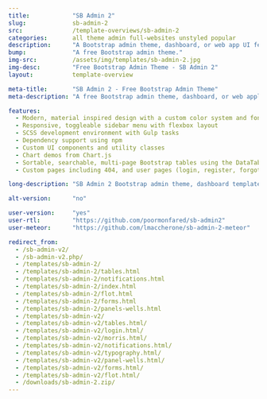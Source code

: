 ```yaml
---
title:            "SB Admin 2"
slug:             sb-admin-2
src:              /template-overviews/sb-admin-2
categories:       all theme admin full-websites unstyled popular
description:      "A Bootstrap admin theme, dashboard, or web app UI featuring powerful jQuery plugins for extended functionality."
bump:             "A free Bootstrap admin theme."
img-src:          /assets/img/templates/sb-admin-2.jpg
img-desc:         "Free Bootstrap Admin Theme - SB Admin 2"
layout:           template-overview

meta-title:       "SB Admin 2 - Free Bootstrap Admin Theme"
meta-description: "A free Bootstrap admin theme, dashboard, or web application UI. All Start Bootstrap templates are free to download and open source."

features:
  - Modern, material inspired design with a custom color system and fonts
  - Responsive, toggleable sidebar menu with flexbox layout
  - SCSS development environment with Gulp tasks
  - Dependency support using npm
  - Custom UI components and utility classes
  - Chart demos from Chart.js
  - Sortable, searchable, multi-page Bootstrap tables using the DataTables plugin
  - Custom pages including 404, and user pages (login, register, forgot password)

long-description: "SB Admin 2 Bootstrap admin theme, dashboard template, or webapp UI starter. The theme features a variety of custom features to extend the functionality of Bootstrap."

alt-version:      "no"

user-version:     "yes"
user-rtl:         "https://github.com/poormonfared/sb-admin2"
user-meteor:      "https://github.com/lmaccherone/sb-admin-2-meteor"

redirect_from:
  - /sb-admin-v2/
  - /sb-admin-v2.php/
  - /templates/sb-admin-2/
  - /templates/sb-admin-2/tables.html
  - /templates/sb-admin-2/notifications.html
  - /templates/sb-admin-2/index.html
  - /templates/sb-admin-2/flot.html
  - /templates/sb-admin-2/forms.html
  - /templates/sb-admin-2/panels-wells.html
  - /templates/sb-admin-v2/
  - /templates/sb-admin-v2/tables.html/
  - /templates/sb-admin-v2/login.html/
  - /templates/sb-admin-v2/morris.html/
  - /templates/sb-admin-v2/notifications.html/
  - /templates/sb-admin-v2/typography.html/
  - /templates/sb-admin-v2/panel-wells.html/
  - /templates/sb-admin-v2/forms.html/
  - /templates/sb-admin-v2/flot.html/
  - /downloads/sb-admin-2.zip/
---
```

